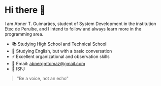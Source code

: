 # Hi there :balloon:
I am Abner T. Guimarães, student of System Development in the institution Etec de Peruíbe, and I intend to follow and always learn more in the programming area.

* :books: Studying High School and Technical School 
* :speech_balloon: Studying English, but with a basic conversation
* :zap: Excellent organizational and observation skills
* :email: Email: abnergmtomaz@gmail.com
* :thought_balloon: ISFJ

>"Be a voice, not an echo"
